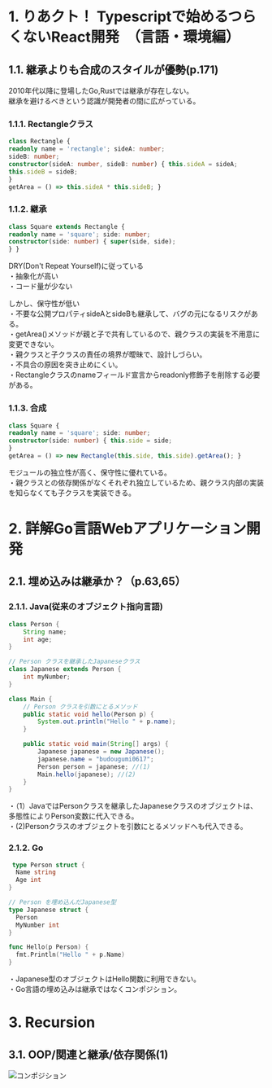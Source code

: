 # 1. りあクト！ Typescriptで始めるつらくないReact開発　（言語・環境編）
## 1.1. 継承よりも合成のスタイルが優勢(p.171)
2010年代以降に登場したGo,Rustでは継承が存在しない。  
継承を避けるべきという認識が開発者の間に広がっている。  
### 1.1.1. Rectangleクラス
```ts
class Rectangle {
readonly name = 'rectangle'; sideA: number;
sideB: number;
constructor(sideA: number, sideB: number) { this.sideA = sideA;
this.sideB = sideB;
}
getArea = () => this.sideA * this.sideB; }
```


### 1.1.2. 継承
```ts
class Square extends Rectangle {
readonly name = 'square'; side: number;
constructor(side: number) { super(side, side);
} }
```

DRY(Don't Repeat Yourself)に従っている  
・抽象化が高い  
・コード量が少ない  

しかし、保守性が低い  
・不要な公開プロパティsideAとsideBも継承して、バグの元になるリスクがある。  
・getArea()メソッドが親と子で共有しているので、親クラスの実装を不用意に変更できない。  
・親クラスと子クラスの責任の境界が曖昧で、設計しづらい。  
・不具合の原因を突き止めにくい。  
・Rectangleクラスのnameフィールド宣言からreadonly修飾子を削除する必要がある。  

### 1.1.3. 合成
```ts
class Square {
readonly name = 'square'; side: number;
constructor(side: number) { this.side = side;
}
getArea = () => new Rectangle(this.side, this.side).getArea(); }
```

モジュールの独立性が高く、保守性に優れている。  
・親クラスとの依存関係がなくそれぞれ独立しているため、親クラス内部の実装を知らなくても子クラスを実装できる。  

# 2. 詳解Go言語Webアプリケーション開発
## 2.1. 埋め込みは継承か？（p.63,65）
### 2.1.1. Java(従来のオブジェクト指向言語)
```java
class Person {
    String name;
    int age;
}

// Person クラスを継承したJapaneseクラス
class Japanese extends Person {
    int myNumber;
}

class Main {
    // Person クラスを引数にとるメソッド
    public static void hello(Person p) {
        System.out.println("Hello " + p.name);
    }

    public static void main(String[] args) {
        Japanese japanese = new Japanese();
        japanese.name = "budougumi0617";
        Person person = japanese; //(1)
        Main.hello(japanese); //(2)
    }
}
```

・（1）JavaではPersonクラスを継承したJapaneseクラスのオブジェクトは、多態性によりPerson変数に代入できる。  
・(2)Personクラスのオブジェクトを引数にとるメソッドへも代入できる。  

### 2.1.2. Go

```go
 type Person struct {
  Name string
  Age int
}

// Person を埋め込んだJapanese型
type Japanese struct {
  Person
  MyNumber int
}

func Hello(p Person) {
  fmt.Println("Hello " + p.Name)
}
```

・Japanese型のオブジェクトはHello関数に利用できない。  
・Go言語の埋め込みは継承ではなくコンポジション。  

# 3. Recursion
## 3.1. OOP/関連と継承/依存関係(1)
![コンポジション](dependency.pn)  

